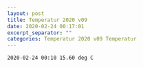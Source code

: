 ```yaml
---
layout: post
title: Temperatur 2020 v09
date: 2020-02-24 00:17:01
excerpt_separator: ""
categories: Temperatur 2020 v09 Temperatur
---
```

```
2020-02-24 00:10 15.60 deg C
```
